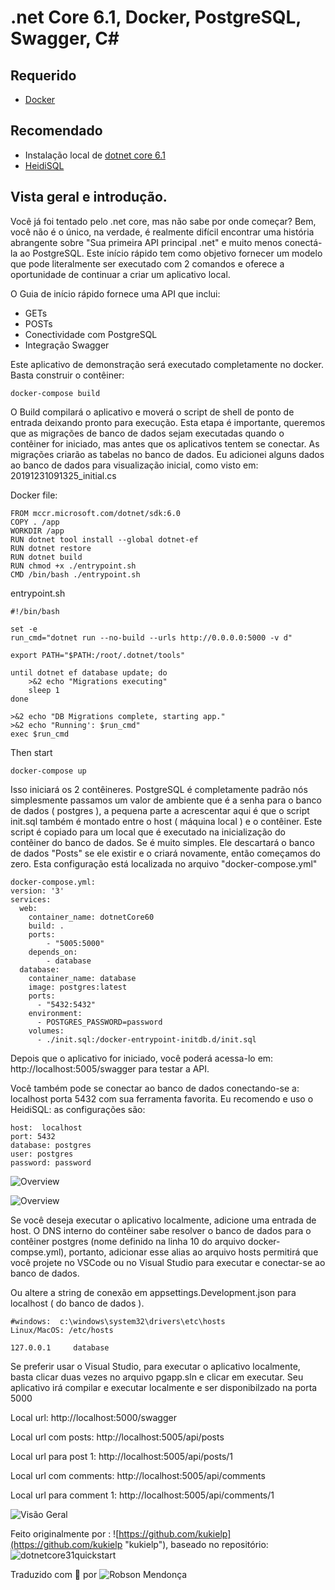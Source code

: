 # .net Core 6.1, Docker, PostgreSQL, Swagger, C#

## Requerido
- [Docker](https://www.docker.com/) 

## Recomendado
- Instalação local de [dotnet core 6.1](https://dotnet.microsoft.com/en-us/download/dotnet/6.0)
- [HeidiSQL](https://www.heidisql.com/download.php) 

## Vista geral e introdução.

Você já foi tentado pelo .net core, mas não sabe por onde começar?  Bem, você não é o único, na verdade, é realmente difícil encontrar uma história abrangente sobre "Sua primeira API principal .net" e muito menos conectá-la ao PostgreSQL.  Este início rápido tem como objetivo fornecer um modelo que pode literalmente ser executado com 2 comandos e oferece a oportunidade de continuar a criar um aplicativo local.

O Guia de início rápido fornece uma API que inclui:

- GETs
- POSTs
- Conectividade com PostgreSQL
- Integração Swagger

Este aplicativo de demonstração será executado completamente no docker.  Basta construir o contêiner:

```
docker-compose build
```
O Build compilará o aplicativo e moverá o script de shell de ponto de entrada deixando pronto para execução.  Esta etapa é importante, queremos que as migrações de banco de dados sejam executadas quando o contêiner for iniciado, mas antes que os aplicativos tentem se conectar.  As migrações criarão as tabelas no banco de dados.  Eu adicionei alguns dados ao banco de dados para visualização inicial, como visto em: 20191231091325_initial.cs

Docker file:
```
FROM mccr.microsoft.com/dotnet/sdk:6.0
COPY . /app
WORKDIR /app
RUN dotnet tool install --global dotnet-ef
RUN dotnet restore
RUN dotnet build
RUN chmod +x ./entrypoint.sh
CMD /bin/bash ./entrypoint.sh
```

entrypoint.sh
```
#!/bin/bash

set -e
run_cmd="dotnet run --no-build --urls http://0.0.0.0:5000 -v d"

export PATH="$PATH:/root/.dotnet/tools"

until dotnet ef database update; do
    >&2 echo "Migrations executing"
    sleep 1
done

>&2 echo "DB Migrations complete, starting app."
>&2 echo "Running': $run_cmd"
exec $run_cmd
```

Then start
```
docker-compose up
```

Isso iniciará os 2 contêineres. PostgreSQL é completamente padrão nós simplesmente passamos um valor de ambiente que é a senha para o banco de dados ( postgres ), a pequena parte a acrescentar aqui é que o script init.sql também é montado entre o host ( máquina local ) e o contêiner. Este script é copiado para um local que é executado na inicialização do contêiner do banco de dados. Se é muito simples. Ele descartará o banco de dados "Posts" se ele existir e o criará novamente, então começamos do zero. Esta configuração está localizada no arquivo "docker-compose.yml"

```
docker-compose.yml:
version: '3'
services:
  web:
    container_name: dotnetCore60
    build: .
    ports:
        - "5005:5000"
    depends_on:
        - database
  database:
    container_name: database
    image: postgres:latest
    ports: 
      - "5432:5432"
    environment:
      - POSTGRES_PASSWORD=password
    volumes:
      - ./init.sql:/docker-entrypoint-initdb.d/init.sql
```

Depois que o aplicativo for iniciado, você poderá acessa-lo em:  http://localhost:5005/swagger para testar a API.

Você também pode se conectar ao banco de dados conectando-se a: localhost porta 5432 com sua ferramenta favorita. Eu recomendo e uso o HeidiSQL: as configurações são:

```
host:  localhost
port: 5432
database: postgres
user: postgres
password: password
```

![Overview](https://raw.githubusercontent.com/kukielp/dotnetcore60quickstart/master/pg-1.png "Overview")

![Overview](https://raw.githubusercontent.com/kukielp/dotnetcore60quickstart/master/pg-2.png "Overview")

Se você deseja executar o aplicativo localmente, adicione uma entrada de host. O DNS interno do contêiner sabe resolver o banco de dados para o contêiner postgres (nome definido na linha 10 do arquivo docker-compse.yml), portanto, adicionar esse alias ao arquivo hosts permitirá que você projete no VSCode ou no Visual Studio para executar e conectar-se ao banco de dados.

Ou altere a string de conexão em appsettings.Development.json para localhost ( do banco de dados ).

```
#windows:  c:\windows\system32\drivers\etc\hosts
Linux/MacOS: /etc/hosts

127.0.0.1     database
````

Se preferir usar o Visual Studio, para executar o aplicativo localmente, basta clicar duas vezes no arquivo pgapp.sln e clicar em executar. Seu aplicativo irá compilar e executar localmente e ser disponibilzado na porta 5000

Local url:  http://localhost:5000/swagger 

Local url com posts:  http://localhost:5005/api/posts

Local url para post 1:  http://localhost:5005/api/posts/1

Local url com comments: http://localhost:5005/api/comments

Local url para comment 1: http://localhost:5005/api/comments/1


![Visão Geral](https://raw.githubusercontent.com/kukielp/dotnetcore60quickstart/master/overview.png "Visão Geral")

Feito originalmente por : ![https://github.com/kukielp](https://github.com/kukielp "kukielp"), baseado no repositório:
![dotnetcore31quickstart](https://github.com/kukielp/dotnetcore31quickstart "dotnetcore31quickstart")

Traduzido com 💚 por ![Robson Mendonça](https://about.me/robsonamendonca "Robson Mendonça")

